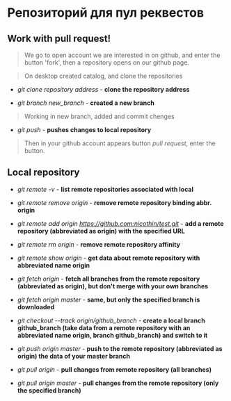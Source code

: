 # Репозиторий для пул реквестов

## Work with pull request!

> We go to open account we are interested in on github, and enter the button 'fork', then a repository opens on our github page.

> On desktop created catalog, and clone the repositories

* *git clone repository address* - **clone the repository address**

* *git branch new_branch* - **created a new branch**

> Working in new branch, added and commit chenges

* *git push* - **pushes changes to local repository**

> Then in your github account appears button *pull request*, enter the button.

##  Local repository

* *git remote -v* - **list remote repositories associated with local**

* *git remote remove origin* - **remove remote repository binding abbr. origin**

* *git remote add origin https://github.com:nicothin/test.git* - **add a remote repository (abbreviated as origin) with the specified URL**

* *git remote rm origin* - **remove remote repository affinity**

* *git remote show origin* - **get data about remote repository with abbreviated name origin**

* *git fetch origin* - **fetch all branches from the remote repository (abbreviated as origin), but don't merge with your own branches**

* *git fetch origin master* - **same, but only the specified branch is downloaded**

* *git checkout --track origin/github_branch* - **create a local branch github_branch (take data from a remote repository with an abbreviated name origin, branch github_branch) and switch to it**

* *git push origin master* - **push to the remote repository (abbreviated as origin) the data of your master branch**

* *git pull origin* - **pull changes from remote repository (all branches)**

* *git pull origin master* - **pull changes from the remote repository (only the specified branch)**






